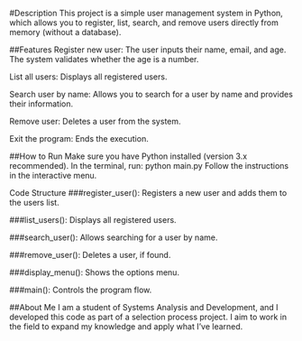 #Description
This project is a simple user management system in Python, which allows you to register, list, search, and remove users directly from memory (without a database).

##Features
Register new user: The user inputs their name, email, and age. The system validates whether the age is a number.

List all users: Displays all registered users.

Search user by name: Allows you to search for a user by name and provides their information.

Remove user: Deletes a user from the system.

Exit the program: Ends the execution.

##How to Run
Make sure you have Python installed (version 3.x recommended).
In the terminal, run: python main.py
Follow the instructions in the interactive menu.

Code Structure
###register_user(): Registers a new user and adds them to the users list.

###list_users(): Displays all registered users.

###search_user(): Allows searching for a user by name.

###remove_user(): Deletes a user, if found.

###display_menu(): Shows the options menu.

###main(): Controls the program flow.

##About Me
I am a student of Systems Analysis and Development, and I developed this code as part of a selection process project. I aim to work in the field to expand my knowledge and apply what I’ve learned.

